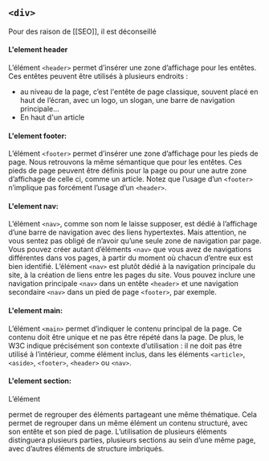 ## `<div>`

Pour des raison de [[SEO]], il est déconseillé
#### L'element header

L’élément `<header>` permet d’insérer une zone d’affichage pour les entêtes.
Ces entêtes peuvent être utilisés à plusieurs endroits :
- au niveau de la page, c’est l'entête de page classique, souvent placé en haut de l’écran, avec un logo, un slogan, une barre de navigation principale...
- En haut d'un article

#### L'element footer:
L’élément `<footer>` permet d’insérer une zone d’affichage pour les pieds de page. Nous retrouvons la même
sémantique que pour les entêtes.
Ces pieds de page peuvent être définis pour la page ou pour une autre zone d’affichage de celle ci, comme un article. Notez que l’usage d’un `<footer>` n’implique pas forcément l’usage d’un `<header>`.

#### L'element nav: 
L’élément `<nav>`, comme son nom le laisse supposer, est dédié à l’affichage d’une barre de navigation avec des liens hypertextes. Mais attention, ne vous sentez pas obligé de n’avoir qu’une seule zone de navigation par page. Vous pouvez créer autant d’éléments `<nav>` que vous avez de navigations différentes dans vos pages, à partir du moment où chacun d’entre eux est bien identifié. L’élément `<nav>` est plutôt dédié à la navigation principale du site,
à la création de liens entre les pages du site. 
Vous pouvez inclure une navigation principale `<nav>` dans un entête `<header>` et une navigation secondaire `<nav>` dans un pied de page `<footer>`, par exemple.

#### L'element main: 

L’élément `<main>` permet d’indiquer le contenu principal de la page. Ce contenu doit être unique et ne pas être répété dans la page. De plus, le W3C indique précisément son  contexte d’utilisation : il ne doit pas être utilisé à l’intérieur, comme élément inclus, dans les éléments `<article>`, `<aside>`, `<footer>`, `<header>` ou `<nav>`.

#### L'element section: 

L’élément <section> permet de regrouper des éléments partageant une même thématique. Cela permet de
regrouper dans un même élément un contenu structuré, avec son entête
et son pied de page. L’utilisation de
plusieurs éléments </section> distinguera plusieurs parties, plusieurs sections au sein d’une même page, avec
d’autres éléments de structure imbriqués.